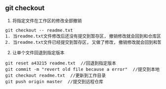 ## git checkout

1. 将指定文件在工作区的修改全部撤销
<pre>
git checkout -- readme.txt
1. 当readme.txt文件修改后还没有提交到暂存区, 撤销修改就会回到和仓库区一样的状态
2. 当readme.txt文件已经提交到暂存区, 又做了修改, 撤销修改就会回到和暂存区一样的状态
</pre>

2. 让单个文件回退到指定版本
<pre>
git reset a43215 readme.txt  //回退到指定版本
git commit -m "revert old file because a error"  //提交到本地
git checkout readme.txt  //更新到工作目录
git push origin master  //提交到远程仓库
</pre>
